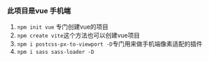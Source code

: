  
 ### 此项目是vue 手机端
 1. `npm init vue` 专门创建vue的项目   
 2. `npm create vite`这个方法也可以创建vue项目
 3. `npm i postcss-px-to-viewport -D`专门用来做手机端像素适配的插件
 4. `npm i sass sass-loader -D`
 